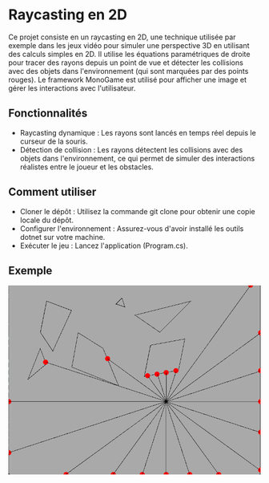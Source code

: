# Raycasting en 2D
Ce projet consiste en un raycasting en 2D, une technique utilisée par exemple dans les jeux vidéo pour simuler une perspective 3D en utilisant des calculs simples en 2D. 
Il utilise les équations paramétriques de droite pour tracer des rayons depuis un point de vue et détecter les collisions avec des objets dans l'environnement (qui sont marquées par des points rouges). Le framework MonoGame est utilisé pour afficher une image et gérer les interactions avec l'utilisateur.
## Fonctionnalités
  - Raycasting dynamique : Les rayons sont lancés en temps réel depuis le curseur de la souris.
  - Détection de collision : Les rayons détectent les collisions avec des objets dans l'environnement, ce qui permet de simuler des interactions réalistes entre le joueur et les obstacles.
## Comment utiliser
  - Cloner le dépôt : Utilisez la commande git clone pour obtenir une copie locale du dépôt.
  - Configurer l'environnement : Assurez-vous d'avoir installé les outils dotnet sur votre machine.
  - Exécuter le jeu : Lancez l'application (Program.cs).
  
## Exemple
![Raycasting](/readme/preview.png)